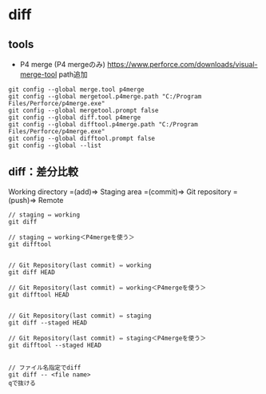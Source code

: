 # diff

## tools

- P4 merge (P4 mergeのみ)
https://www.perforce.com/downloads/visual-merge-tool
path追加

```
git config --global merge.tool p4merge
git config --global mergetool.p4merge.path "C:/Program Files/Perforce/p4merge.exe"
git config --global mergetool.prompt false
git config --global diff.tool p4merge
git config --global difftool.p4merge.path "C:/Program Files/Perforce/p4merge.exe"
git config --global difftool.prompt false
git config --global --list
```

## diff：差分比較

Working directory =(add)=> Staging area =(commit)=> Git repository =(push)=> Remote

```
// staging ⇔ working
git diff

// staging ⇔ working＜P4mergeを使う＞
git difftool


// Git Repository(last commit) ⇔ working
git diff HEAD

// Git Repository(last commit) ⇔ working＜P4mergeを使う＞
git difftool HEAD


// Git Repository(last commit) ⇔ staging
git diff --staged HEAD

// Git Repository(last commit) ⇔ staging＜P4mergeを使う＞
git difftool --staged HEAD


// ファイル名指定でdiff
git diff -- <file name>
qで抜ける
```

